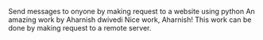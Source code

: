 Send messages to onyone by making request to a website using python
An amazing work by Aharnish dwivedi
Nice work, Aharnish!
This work can be done by making request to a remote server.

